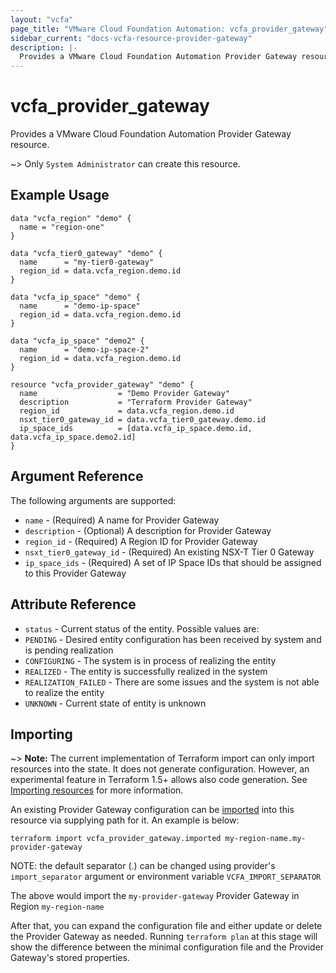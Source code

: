 ```yaml
---
layout: "vcfa"
page_title: "VMware Cloud Foundation Automation: vcfa_provider_gateway"
sidebar_current: "docs-vcfa-resource-provider-gateway"
description: |-
  Provides a VMware Cloud Foundation Automation Provider Gateway resource.
---
```


# vcfa\_provider\_gateway

Provides a VMware Cloud Foundation Automation Provider Gateway resource.

~> Only `System Administrator` can create this resource.

## Example Usage

```hcl
data "vcfa_region" "demo" {
  name = "region-one"
}

data "vcfa_tier0_gateway" "demo" {
  name      = "my-tier0-gateway"
  region_id = data.vcfa_region.demo.id
}

data "vcfa_ip_space" "demo" {
  name      = "demo-ip-space"
  region_id = data.vcfa_region.demo.id
}

data "vcfa_ip_space" "demo2" {
  name      = "demo-ip-space-2"
  region_id = data.vcfa_region.demo.id
}

resource "vcfa_provider_gateway" "demo" {
  name                  = "Demo Provider Gateway"
  description           = "Terraform Provider Gateway"
  region_id             = data.vcfa_region.demo.id
  nsxt_tier0_gateway_id = data.vcfa_tier0_gateway.demo.id
  ip_space_ids          = [data.vcfa_ip_space.demo.id, data.vcfa_ip_space.demo2.id]
}
```

## Argument Reference

The following arguments are supported:

* `name` - (Required) A name for Provider Gateway
* `description` - (Optional) A description for Provider Gateway
* `region_id` - (Required) A Region ID for Provider Gateway
* `nsxt_tier0_gateway_id` - (Required) An existing NSX-T Tier 0 Gateway
* `ip_space_ids` - (Required) A set of IP Space IDs that should be assigned to this Provider Gateway

## Attribute Reference

* `status` - Current status of the entity. Possible values are:
 * `PENDING` - Desired entity configuration has been received by system and is pending realization
 * `CONFIGURING` - The system is in process of realizing the entity
 * `REALIZED` - The entity is successfully realized in the system
 * `REALIZATION_FAILED` - There are some issues and the system is not able to realize the entity
 * `UNKNOWN` - Current state of entity is unknown

## Importing

~> **Note:** The current implementation of Terraform import can only import resources into the
state. It does not generate configuration. However, an experimental feature in Terraform 1.5+ allows
also code generation. See [Importing resources][importing-resources] for more information.

An existing Provider Gateway configuration can be [imported][docs-import] into this resource via
supplying path for it. An example is below:

```
terraform import vcfa_provider_gateway.imported my-region-name.my-provider-gateway
```

NOTE: the default separator (.) can be changed using provider's `import_separator` argument or environment variable `VCFA_IMPORT_SEPARATOR`

The above would import the `my-provider-gateway` Provider Gateway in Region `my-region-name`

After that, you can expand the configuration file and either update or delete the Provider Gateway as needed. Running `terraform plan`
at this stage will show the difference between the minimal configuration file and the Provider Gateway's stored properties.

[docs-import]: https://www.terraform.io/docs/import
[importing-resources]: /providers/vmware/vcfa/latest/docs/guides/importing_resources